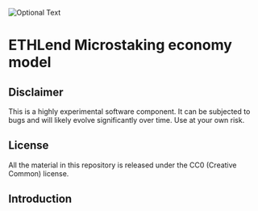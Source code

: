 ![Optional Text](../master/header.png)
# ETHLend Microstaking economy model

## Disclaimer
This is a highly experimental software component. It can be subjected to bugs and will likely evolve significantly over time. Use at your own risk.

## License
All the material in this repository is released under the CC0 (Creative Common) license. 

## Introduction

